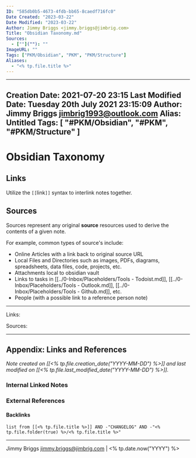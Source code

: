 ```yaml
---
ID: "585db0b5-4673-4fdb-bb65-8caedf716fc0"
Date Created: "2023-03-22"
Date Modified: "2023-03-22"
Author: Jimmy Briggs <jimmy.briggs@jimbrig.com>
Title: "Obsidian Taxonomy.md"
Sources: 
  - [""](""): ""
ImageURL: ""
Tags: ["PKM/Obsidian", "PKM", "PKM/Structure"]
Aliases:
  - "<% tp.file.title %>"
---
```


---
Creation Date: 2021-07-20 23:15
Last Modified Date: Tuesday 20th July 2021 23:15:09
Author: Jimmy Briggs <jimbrig1993@outlook.com>
Alias: Untitled
Tags: [ "#PKM/Obsidian", "#PKM", "#PKM/Structure" ]
---

# Obsidian Taxonomy

## Links

Utilize the `[[`link`]]` syntax to interlink notes together.

## Sources

Sources represent any original **source** resources used to derive the contents of a given note. 

For example, common types of source's include:

- Online Articles with a link back to original source URL
- Local Files and Directories such as images, PDFs, diagrams, spreadsheets, data files, code, projects, etc.
- Attachments local to obsidian vault
- Links to tasks in [[../0-Inbox/Placeholders/Tools - Todoist.md]], [[../0-Inbox/Placeholders/Tools - Outlook.md]], [[../0-Inbox/Placeholders/Tools - Github.md]], etc.
- People (with a possible link to a reference person note)



***

Links: 

Sources:




***

## Appendix: Links and References

*Note created on [[<% tp.file.creation_date("YYYY-MM-DD") %>]] and last modified on [[<% tp.file.last_modified_date("YYYY-MM-DD") %>]].*

### Internal Linked Notes

### External References

#### Backlinks

```dataview
list from [[<% tp.file.title %>]] AND -"CHANGELOG" AND -"<% tp.file.folder(true) %>/<% tp.file.title %>"
```


***

Jimmy Briggs <jimmy.briggs@jimbrig.com> | <% tp.date.now("YYYY") %>